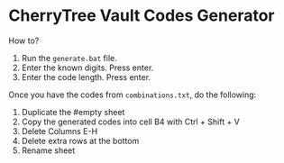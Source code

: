 # CherryTree Vault Codes Generator

How to?

1. Run the `generate.bat` file.
2. Enter the known digits. Press enter.
3. Enter the code length. Press enter.

Once you have the codes from `combinations.txt`, do the following:

1. Duplicate the #empty sheet
2. Copy the generated codes into cell B4 with Ctrl + Shift + V
3. Delete Columns E-H
4. Delete extra rows at the bottom
5. Rename sheet